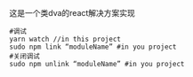 这是一个类dva的react解决方案实现

```shell
#调试
yarn watch //in this project
sudo npm link “moduleName” #in you project
#关闭调试
sudo npm unlink “moduleName” #in you project
```




